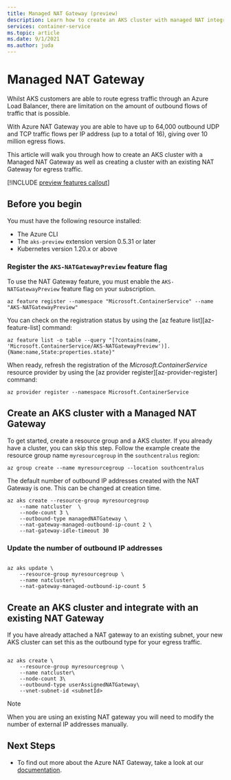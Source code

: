 ```yaml
---
title: Managed NAT Gateway (preview)
description: Learn how to create an AKS cluster with managed NAT integration
services: container-service
ms.topic: article
ms.date: 9/1/2021
ms.author: juda
---
```


# Managed NAT Gateway

Whilst AKS customers are able to route egress traffic through an Azure Load Balancer, there are limitation on the amount of outbound flows of traffic that is possible. 

With Azure NAT Gateway you are able to have up to 64,000 outbound UDP and TCP traffic flows per IP address (up to a total of 16), giving over 10 million egress flows.

This article will walk you through how to create an AKS cluster with a Managed NAT Gateway as well as creating a cluster with an existing NAT Gateway for egress traffic.

[!INCLUDE [preview features callout](./includes/preview/preview-callout.md)]

## Before you begin

You must have the following resource installed:

* The Azure CLI
* The `aks-preview` extension version 0.5.31 or later
* Kubernetes version 1.20.x or above


### Register the `AKS-NATGatewayPreview` feature flag

To use the NAT Gateway feature, you must enable the `AKS-NATGatewayPreview` feature flag on your subscription. 

```azurecli
az feature register --namespace "Microsoft.ContainerService" --name "AKS-NATGatewayPreview"
```
You can check on the registration status by using the [az feature list][az-feature-list] command:

```azurecli-interactive
az feature list -o table --query "[?contains(name, 'Microsoft.ContainerService/AKS-NATGatewayPreview')].{Name:name,State:properties.state}"
```

When ready, refresh the registration of the *Microsoft.ContainerService* resource provider by using the [az provider register][az-provider-register] command:

```azurecli-interactive
az provider register --namespace Microsoft.ContainerService
```


## Create an AKS cluster with a Managed NAT Gateway
To get started, create a resource group and a AKS cluster. If you already have a cluster, you can skip this step. Follow the example create the resource group name `myresourcegroup` in the `southcentralus` region:

```azurecli-interactive
az group create --name myresourcegroup --location southcentralus
```

The default number of outbound IP addresses created with the NAT Gateway is one.  This can be changed at creation time.

```azurecli-interactive \
az aks create --resource-group myresourcegroup 
    --name natcluster  \
    --node-count 3 \
    --outbound-type managedNATGateway \ 
    --nat-gateway-managed-outbound-ip-count 2 \
    --nat-gateway-idle-timeout 30
```

### Update the number of outbound IP addresses
```azurecli-interactive

az aks update \ 
    --resource-group myresourcegroup \
    --name natcluster\
    --nat-gateway-managed-outbound-ip-count 5
```

## Create an AKS cluster and integrate with an existing NAT Gateway
If you have already attached a NAT gateway to an existing subnet, your new AKS cluster can set this as the outbound type for your egress traffic.

```azurecli-interactive

az aks create \
    --resource-group myresourcegroup \
    --name natcluster\
    --node-count 3\
    --outbound-type userAssignedNATGateway\ 
    --vnet-subnet-id <subnetId>
```

> [!NOTE]
> When you are using an existing NAT gateway you will need to modify the number of external IP addresses manually.
>



## Next Steps
- To find out more about the Azure NAT Gateway, take a look at our [documentation][nat-docs].

<!-- LINKS - internal -->


<!-- LINKS - external-->
[nat-docs]:https://docs.microsoft.com/en-us/azure/virtual-network/nat-gateway/

